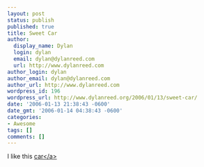 ```yaml
---
layout: post
status: publish
published: true
title: Sweet Car
author:
  display_name: Dylan
  login: dylan
  email: dylan@dylanreed.com
  url: http://www.dylanreed.com
author_login: dylan
author_email: dylan@dylanreed.com
author_url: http://www.dylanreed.com
wordpress_id: 196
wordpress_url: http://www.dylanreed.org/2006/01/13/sweet-car/
date: '2006-01-13 21:38:43 -0600'
date_gmt: '2006-01-14 04:38:43 -0600'
categories:
- Awesome
tags: []
comments: []
---
```

<p>I like this <a target="_blank" title="Car" href="http:&#47;&#47;www.waciworld.com&#47;psp_controlled_car&#47;">car<&#47;a></p>

